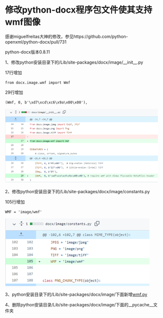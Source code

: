 # 修改python-docx程序包文件使其支持wmf图像

感谢miguelfreitas大神的修改，参见https://github.com/python-openxml/python-docx/pull/731

python-docx版本0.8.11

1、修改python安装目录下的/Lib/site-packages/docx/image/\_\_init\_\_.py

17行增加

``from docx.image.wmf import Wmf``

29行增加

``(Wmf, 0, b'\xd7\xcd\xc6\x9a\x00\x00'),``

![1651724737899.png](image/readme/1651724737899.png)

2、修改python安装目录下的/Lib/site-packages/docx/image/constants.py

105行增加

``WMF = 'image/wmf'``

![1651724749054.png](image/readme/1651724749054.png)

3、python安装目录下的/Lib/site-packages/docx/image/下面新增[wmf.py](wmf.py)

4、删除python安装目录/Lib/site-packages/docx/image/下面的__pycache__文件夹
